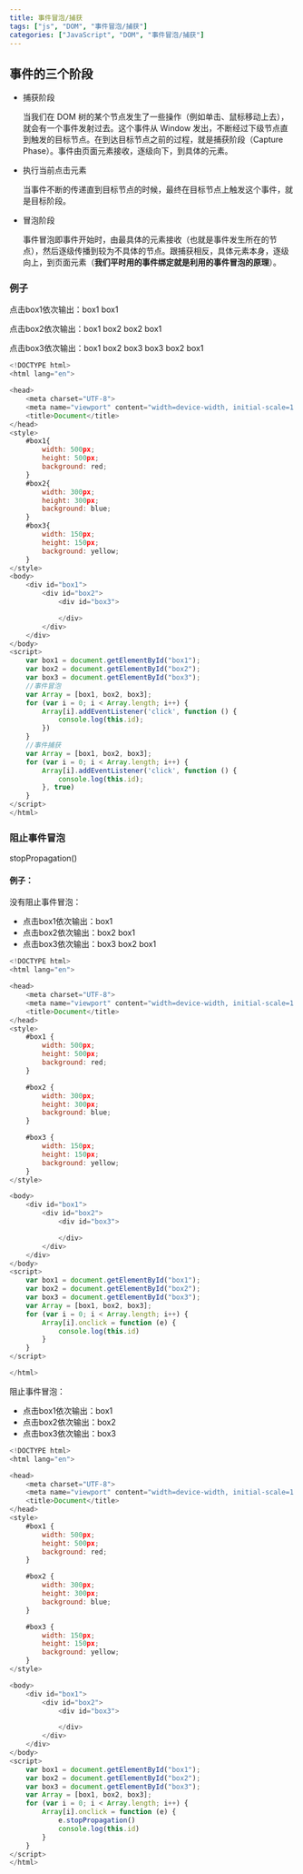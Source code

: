 ```yaml
---
title: 事件冒泡/捕获
tags: ["js", "DOM", "事件冒泡/捕获"]
categories: ["JavaScript", "DOM", "事件冒泡/捕获"]
---
```


## 事件的三个阶段

- 捕获阶段

  当我们在 DOM 树的某个节点发生了一些操作（例如单击、鼠标移动上去），就会有一个事件发射过去。这个事件从 Window 发出，不断经过下级节点直到触发的目标节点。在到达目标节点之前的过程，就是捕获阶段（Capture Phase）。事件由页面元素接收，逐级向下，到具体的元素。

- 执行当前点击元素

  当事件不断的传递直到目标节点的时候，最终在目标节点上触发这个事件，就是目标阶段。

- 冒泡阶段

  事件冒泡即事件开始时，由最具体的元素接收（也就是事件发生所在的节点），然后逐级传播到较为不具体的节点。跟捕获相反，具体元素本身，逐级向上，到页面元素（**我们平时用的事件绑定就是利用的事件冒泡的原理**）。

<!--more-->

### 例子

点击box1依次输出：box1 box1

点击box2依次输出：box1 box2 box2 box1

点击box3依次输出：box1 box2 box3 box3 box2 box1

```js
<!DOCTYPE html>
<html lang="en">

<head>
    <meta charset="UTF-8">
    <meta name="viewport" content="width=device-width, initial-scale=1.0">
    <title>Document</title>
</head>
<style>
    #box1{
        width: 500px;
        height: 500px;
        background: red;
    }
    #box2{
        width: 300px;
        height: 300px;
        background: blue;
    }
    #box3{
        width: 150px;
        height: 150px;
        background: yellow;
    }
</style>
<body>
    <div id="box1">
        <div id="box2">
            <div id="box3">

            </div>
        </div>
    </div>
</body>
<script>
    var box1 = document.getElementById("box1");
    var box2 = document.getElementById("box2");
    var box3 = document.getElementById("box3");
    //事件冒泡
    var Array = [box1, box2, box3];
    for (var i = 0; i < Array.length; i++) {
        Array[i].addEventListener('click', function () {
            console.log(this.id);
        })
    }
    //事件捕获
    var Array = [box1, box2, box3];
    for (var i = 0; i < Array.length; i++) {
        Array[i].addEventListener('click', function () {
            console.log(this.id);
        }, true)
    }
</script>
</html>
```
### 阻止事件冒泡

stopPropagation()

#### 例子：

没有阻止事件冒泡：

- 点击box1依次输出：box1 
- 点击box2依次输出：box2 box1
- 点击box3依次输出：box3 box2 box1

```js
<!DOCTYPE html>
<html lang="en">

<head>
    <meta charset="UTF-8">
    <meta name="viewport" content="width=device-width, initial-scale=1.0">
    <title>Document</title>
</head>
<style>
    #box1 {
        width: 500px;
        height: 500px;
        background: red;
    }

    #box2 {
        width: 300px;
        height: 300px;
        background: blue;
    }

    #box3 {
        width: 150px;
        height: 150px;
        background: yellow;
    }
</style>

<body>
    <div id="box1">
        <div id="box2">
            <div id="box3">

            </div>
        </div>
    </div>
</body>
<script>
    var box1 = document.getElementById("box1");
    var box2 = document.getElementById("box2");
    var box3 = document.getElementById("box3");
    var Array = [box1, box2, box3];
    for (var i = 0; i < Array.length; i++) {
        Array[i].onclick = function (e) {
            console.log(this.id)
        }
    }
</script>

</html>
```

阻止事件冒泡：

- 点击box1依次输出：box1 
- 点击box2依次输出：box2 
- 点击box3依次输出：box3 

```js
<!DOCTYPE html>
<html lang="en">

<head>
    <meta charset="UTF-8">
    <meta name="viewport" content="width=device-width, initial-scale=1.0">
    <title>Document</title>
</head>
<style>
    #box1 {
        width: 500px;
        height: 500px;
        background: red;
    }

    #box2 {
        width: 300px;
        height: 300px;
        background: blue;
    }

    #box3 {
        width: 150px;
        height: 150px;
        background: yellow;
    }
</style>

<body>
    <div id="box1">
        <div id="box2">
            <div id="box3">

            </div>
        </div>
    </div>
</body>
<script>
    var box1 = document.getElementById("box1");
    var box2 = document.getElementById("box2");
    var box3 = document.getElementById("box3");
    var Array = [box1, box2, box3];
    for (var i = 0; i < Array.length; i++) {
        Array[i].onclick = function (e) {
            e.stopPropagation()
            console.log(this.id)
        }
    }
</script>
</html>
```



